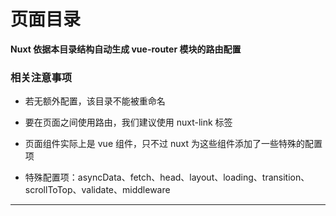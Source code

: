 <!--
 * @Description: 目录说明
 * @version: v1.0.0
 * @Date: 2020-02-17 21:15:01
 * @LastEditors: wangshuhao
 * @LastEditTime: 2020-02-18 01:19:21
 * @Author: wangshuhao <https://wangshuhao.com>
 -->

# 页面目录

**Nuxt 依据本目录结构自动生成 vue-router 模块的路由配置**

### 相关注意事项

- 若无额外配置，该目录不能被重命名

- 要在页面之间使用路由，我们建议使用 nuxt-link 标签

- 页面组件实际上是 vue 组件，只不过 nuxt 为这些组件添加了一些特殊的配置项

- 特殊配置项：asyncData、fetch、head、layout、loading、transition、scrollToTop、validate、middleware

***
